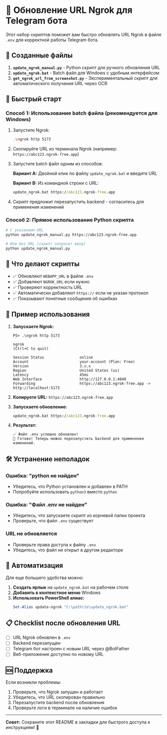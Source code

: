 # 🔄 Обновление URL Ngrok для Telegram бота

Этот набор скриптов поможет вам быстро обновлять URL Ngrok в файле `.env` для корректной работы Telegram бота.

## 📁 Созданные файлы

1. **`update_ngrok_manual.py`** - Python скрипт для ручного обновления URL
2. **`update_ngrok.bat`** - Batch файл для Windows с удобным интерфейсом
3. **`get_ngrok_url_from_screenshot.py`** - Экспериментальный скрипт для автоматического получения URL через OCR

## 🚀 Быстрый старт

### Способ 1: Использование batch файла (рекомендуется для Windows)

1. Запустите Ngrok:
   ```bash
   .\ngrok http 5173
   ```

2. Скопируйте URL из терминала Ngrok (например: `https://abc123.ngrok-free.app`)

3. Запустите batch файл одним из способов:
   
   **Вариант A:** Двойной клик по файлу `update_ngrok.bat` и введите URL
   
   **Вариант B:** Из командной строки с URL:
   ```cmd
   update_ngrok.bat https://abc123.ngrok-free.app
   ```

4. Скрипт предложит перезапустить backend - согласитесь для применения изменений

### Способ 2: Прямое использование Python скрипта

```bash
# С указанием URL
python update_ngrok_manual.py https://abc123.ngrok-free.app

# Или без URL (скрипт запросит ввод)
python update_ngrok_manual.py
```

## 🔧 Что делают скрипты

- ✅ Обновляют `WEBAPP_URL` в файле `.env`
- ✅ Добавляют `NGROK_URL` если нужно
- ✅ Проверяют корректность URL
- ✅ Автоматически добавляют `https://` если не указан протокол
- ✅ Показывают понятные сообщения об ошибках

## 📝 Пример использования

1. **Запускаете Ngrok:**
   ```
   PS> .\ngrok http 5173
   
   ngrok                                                           (Ctrl+C to quit)
   
   Session Status                online
   Account                       your-account (Plan: Free)
   Version                       3.x.x
   Region                        United States (us)
   Latency                       45ms
   Web Interface                 http://127.0.0.1:4040
   Forwarding                    https://abc123.ngrok-free.app -> http://localhost:5173
   ```

2. **Копируете URL:** `https://abc123.ngrok-free.app`

3. **Запускаете обновление:**
   ```cmd
   update_ngrok.bat https://abc123.ngrok-free.app
   ```

4. **Результат:**
   ```
   ✅ Файл .env успешно обновлен!
   🎉 Готово! Теперь можно перезапустить backend для применения изменений.
   ```

## 🛠️ Устранение неполадок

### Ошибка: "python не найден"
- Убедитесь, что Python установлен и добавлен в PATH
- Попробуйте использовать `python3` вместо `python`

### Ошибка: "Файл .env не найден"
- Убедитесь, что запускаете скрипт из корневой папки проекта
- Проверьте, что файл `.env` существует

### URL не обновляется
- Проверьте права доступа к файлу `.env`
- Убедитесь, что файл не открыт в другом редакторе

## 🔄 Автоматизация

Для еще большего удобства можно:

1. **Создать ярлык** на `update_ngrok.bat` на рабочем столе
2. **Добавить в контекстное меню** Windows
3. **Использовать PowerShell алиас:**
   ```powershell
   Set-Alias update-ngrok "C:\path\to\update_ngrok.bat"
   ```

## 📋 Checklist после обновления URL

- [ ] URL Ngrok обновлен в `.env`
- [ ] Backend перезапущен
- [ ] Telegram бот настроен с новым URL через @BotFather
- [ ] Веб-приложение доступно по новому URL

## 🆘 Поддержка

Если возникли проблемы:
1. Проверьте, что Ngrok запущен и работает
2. Убедитесь, что URL скопирован правильно
3. Перезапустите backend после обновления
4. Проверьте логи в терминале на наличие ошибок

---

**Совет:** Сохраните этот README в закладки для быстрого доступа к инструкциям! 📌